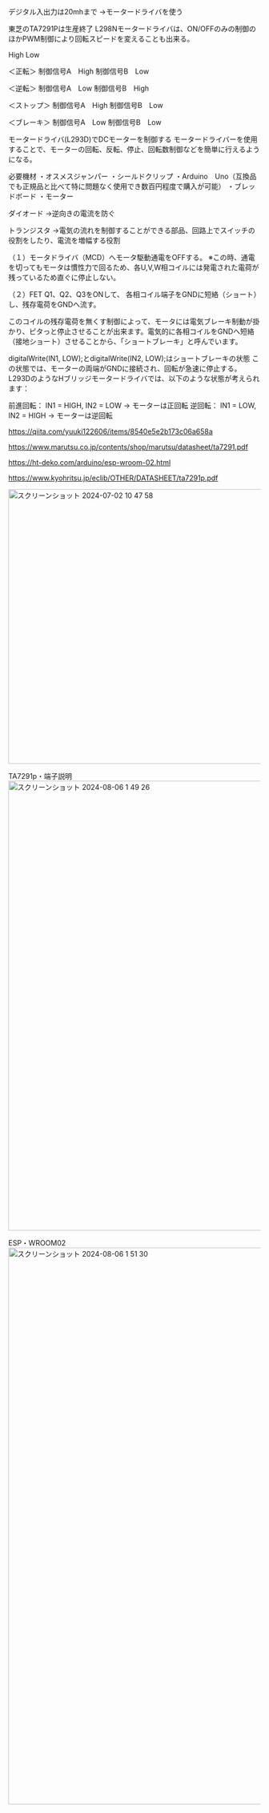 デジタル入出力は20mhまで
→モータードライバを使う

東芝のTA7291Pは生産終了
L298Nモータードライバは、ON/OFFのみの制御のほかPWM制御により回転スピードを変えることも出来る。

High
Low

＜正転＞
制御信号A　High
制御信号B　Low

＜逆転＞
制御信号A　Low
制御信号B　High

＜ストップ＞
制御信号A　High
制御信号B　Low

＜ブレーキ＞
制御信号A　Low
制御信号B　Low

モータードライバ(L293D)でDCモーターを制御する
モータードライバーを使用することで、モーターの回転、反転、停止、回転数制御などを簡単に行えるようになる。

必要機材
・オスメスジャンパー
・シールドクリップ
・Arduino　Uno（互換品でも正規品と比べて特に問題なく使用でき数百円程度で購入が可能）
・ブレッドボード
・モーター


ダイオード
→逆向きの電流を防ぐ

トランジスタ
→電気の流れを制御することができる部品、回路上でスイッチの役割をしたり、電流を増幅する役割


（１）モータドライバ（MCD）へモータ駆動通電をOFFする。
※この時、通電を切ってもモータは慣性力で回るため、各U,V,W相コイルには発電された電荷が残っているため直ぐに停止しない。

（２）FET Q1、Q2、Q3をONして、
各相コイル端子をGNDに短絡（ショート）し、残存電荷をGNDへ流す。

このコイルの残存電荷を無くす制御によって、モータには電気ブレーキ制動が掛かり、ピタっと停止させることが出来ます。電気的に各相コイルをGNDへ短絡（接地ショート）させることから、「ショートブレーキ」と呼んでいます。


digitalWrite(IN1, LOW);とdigitalWrite(IN2, LOW);はショートブレーキの状態
この状態では、モーターの両端がGNDに接続され、回転が急速に停止する。
L293DのようなHブリッジモータードライバでは、以下のような状態が考えられます：

前進回転：
IN1 = HIGH, IN2 = LOW → モーターは正回転
逆回転：
IN1 = LOW, IN2 = HIGH → モーターは逆回転



https://qiita.com/yuuki122606/items/8540e5e2b173c06a658a

https://www.marutsu.co.jp/contents/shop/marutsu/datasheet/ta7291.pdf

https://ht-deko.com/arduino/esp-wroom-02.html

https://www.kyohritsu.jp/eclib/OTHER/DATASHEET/ta7291p.pdf

<img width="549" alt="スクリーンショット 2024-07-02 10 47 58" src="https://github.com/idesemi-weekly/ivrc2024-chord/assets/155946795/9fd25050-62b3-42ef-a892-964d62eb0ef3">

TA7291p・端子説明<img width="899" alt="スクリーンショット 2024-08-06 1 49 26" src="https://github.com/user-attachments/assets/1f1c30cd-e0be-4047-8379-8cb62a75aa0e">

ESP・WROOM02<img width="1113" alt="スクリーンショット 2024-08-06 1 51 30" src="https://github.com/user-attachments/assets/f73e4dcd-5266-4f6f-82da-6ca909c32e1b">


